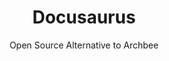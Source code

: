---
 title: Docusaurus
 subtitle: Open Source Alternative to Archbee
 description: Easy to maintain open source documentation websites.r
 image: https://cdn.prod.website-files.com/6220c55c69733896bb8a4724/63f5be439f7ecc38bdafe1ae_PRbCqQMHctcgKtzrN53s-aGJzCuxvK5DlzSolB_sMJk.svg
 image-alt: docusaurus-logo
 license: MIT
 tags: ["doc","tools"]
 type: Documentation
 github: https://github.com/facebook/docusaurus
 link:  https://docusaurus.io/
 description2: Docusaurus is a modern static website generator specifically designed for building documentation websites. It offers a user-friendly experience with its intuitive interface and pre-built components, making it a popular choice for creating well-structured and visually appealing documentation. Docusaurus supports various features like versioning, search functionality, and customization options, ensuring that your documentation is easy to navigate and accessible to your audience.
---